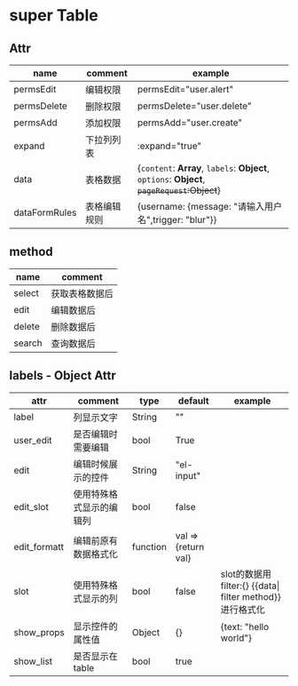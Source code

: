 # super Table 

## Attr
|name|comment|example|
|------|------|------|
|permsEdit|编辑权限|permsEdit="user.alert"|
|permsDelete|删除权限|permsDelete="user.delete"|
|permsAdd|添加权限|permsAdd="user.create"|
|expand|下拉列列表|:expand="true"|
|data|表格数据|{`content`: __Array__, `labels`: __Object__, `options`: __Object__, ~~`pageRequest`:Object~~}|
|dataFormRules|表格编辑规则|{username: {message: "请输入用户名",trigger: "blur"}}|

## method
|name|comment|
|------|------|
|select|获取表格数据后|
|edit|编辑数据后|
|delete|删除数据后|
|search|查询数据后|


## labels - Object Attr
| attr         | comment                                     | type     | default             | example |
|--------------|---------------------------------------------|----------|---------------------|--|
| label        | 列显示文字                                  | String   | ""                  |
| user_edit    | 是否编辑时需要编辑                          | bool     | True                |
| edit         | 编辑时候展示的控件                          | String   | "el-input"          |
| edit_slot    | 使用特殊格式显示的编辑列                    | bool     | false               |
| edit_formatt | 编辑前原有数据格式化                        | function | val => {return val} |
| slot         | 使用特殊格式显示的列                        | bool     | false               | slot的数据用filter:{} {{data\| filter method}} 进行格式化
| show_props   | 显示控件的属性值                            | Object   | {}                  | {text: "hello world"} |
| show_list    | 是否显示在table                             | bool     | true                |
